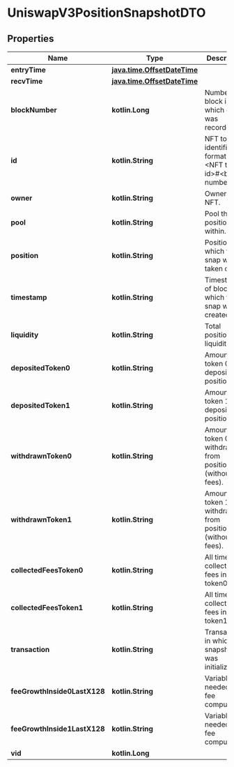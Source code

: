 
# UniswapV3PositionSnapshotDTO

## Properties
Name | Type | Description | Notes
------------ | ------------- | ------------- | -------------
**entryTime** | [**java.time.OffsetDateTime**](java.time.OffsetDateTime.md) |  |  [optional]
**recvTime** | [**java.time.OffsetDateTime**](java.time.OffsetDateTime.md) |  |  [optional]
**blockNumber** | **kotlin.Long** | Number of block in which entity was recorded. |  [optional]
**id** | **kotlin.String** | NFT token identifier, format: &lt;NFT token id&gt;#&lt;block number&gt; |  [optional]
**owner** | **kotlin.String** | Owner of the NFT. |  [optional]
**pool** | **kotlin.String** | Pool the position is within. |  [optional]
**position** | **kotlin.String** | Position of which the snap was taken of. |  [optional]
**timestamp** | **kotlin.String** | Timestamp of block in which the snap was created. |  [optional]
**liquidity** | **kotlin.String** | Total position liquidity. |  [optional]
**depositedToken0** | **kotlin.String** | Amount of token 0 ever deposited to position. |  [optional]
**depositedToken1** | **kotlin.String** | Amount of token 1 ever deposited to position. |  [optional]
**withdrawnToken0** | **kotlin.String** | Amount of token 0 ever withdrawn from position (without fees). |  [optional]
**withdrawnToken1** | **kotlin.String** | Amount of token 1 ever withdrawn from position (without fees). |  [optional]
**collectedFeesToken0** | **kotlin.String** | All time collected fees in token0. |  [optional]
**collectedFeesToken1** | **kotlin.String** | All time collected fees in token1. |  [optional]
**transaction** | **kotlin.String** | Transaction in which the snapshot was initialized. |  [optional]
**feeGrowthInside0LastX128** | **kotlin.String** | Variable needed for fee computation. |  [optional]
**feeGrowthInside1LastX128** | **kotlin.String** | Variable needed for fee computation. |  [optional]
**vid** | **kotlin.Long** |  |  [optional]



